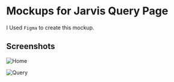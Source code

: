 # Mockups for Jarvis Query Page

I Used `Figma` to create this mockup.

## Screenshots

![Home](/Home.png "Jarvis Home Page UI")

![Query](/Query.png "Jarvis Query Page UI")

